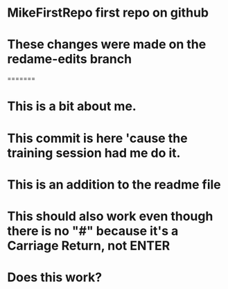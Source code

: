 # MikeFirstRepo first repo on github


# These changes were made on the redame-edits branch
=======
# This is a bit about me.
# This commit is here 'cause the training session had me do it.
# This is an addition to the readme file
#
# This should also work even though there is no "#" because it's a Carriage Return, not ENTER
# Does this work?
